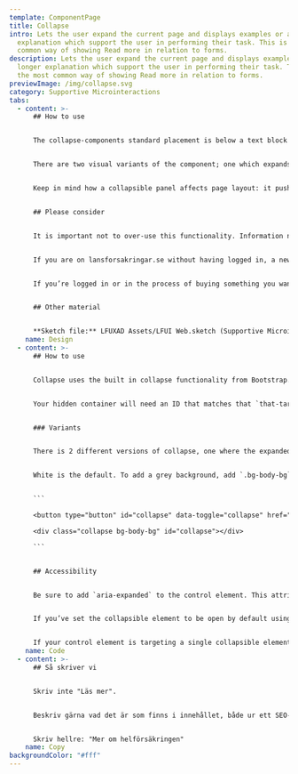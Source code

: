 ```yaml
---
template: ComponentPage
title: Collapse
intro: Lets the user expand the current page and displays examples or a longer
  explanation which support the user in performing their task. This is the most
  common way of showing Read more in relation to forms.
description: Lets the user expand the current page and displays examples or a
  longer explanation which support the user in performing their task. This is
  the most common way of showing Read more in relation to forms.
previewImage: /img/collapse.svg
category: Supportive Microinteractions
tabs:
  - content: >-
      ## How to use


      The collapse-components standard placement is below a text block or input field, and contains a more detailed/thorough explanation of what was said before (text block) or help in what to enter (form).


      There are two visual variants of the component; one which expands with white background and one which expands with a grey background. Your context decides which one to use.


      Keep in mind how a collapsible panel affects page layout: it pushes everything below it downward. This might lead to awkward "flow" on a page, especially forms.


      ## Please consider


      It is important not to over-use this functionality. Information not crucial to the view should be weighted if it is relevant to print out at all. If information is considered crucial, it should not be hidden and require an action (collapse) to begin with. But take into consideration which channel you’re in as well:


      If you are on lansforsakringar.se without having logged in, a new page with editorial text is often a good option if you can’t keep it short and snappy. 


      If you’re logged in or in the process of buying something you want to keep the user in the main flow which leads to longer texts in collapsible mode being acceptable (but still not preferred). Please consider modals as an alternative if the text can’t be kept short.


      ## Other material


      **Sketch file:** LFUXAD Assets/LFUI Web.sketch (Supportive Microinteractions/Collapse)
    name: Design
  - content: >-
      ## How to use


      Collapse uses the built in collapse functionality from Bootstrap. You can use a link with the`href`attribute, or a button with the `data-target` attribute. In both cases, the `data-toggle="collapse"` is required.


      Your hidden container will need an ID that matches that `that-target` or `href,`


      ### Variants 


      There is 2 different versions of collapse, one where the expanded area have a white background and one with grey background.


      White is the default. To add a grey background, add `.bg-body-bg` to your collapse target like this:


      ```

      <button type="button" id="collapse" data-toggle="collapse" href="#collapse" aria-expanded="false" aria-controls="collapseExample">Läs mer</button>

      <div class="collapse bg-body-bg" id="collapse"></div>

      ```


      ## Accessibility


      Be sure to add `aria-expanded` to the control element. This attribute explicitly conveys the current state of the collapsible element tied to the control to screen readers and similar assistive technologies. If the collapsible element is closed by default, the attribute on the control element should have a value of `aria-expanded="false"`. 


      If you’ve set the collapsible element to be open by default using the `show` class, set `aria-expanded="true"` on the control instead. The plugin will automatically toggle this attribute on the control based on whether or not the collapsible element has been opened or closed (via JavaScript, or because the user triggered another control element also tied to the same collapsible element). If the control element’s HTML element is not a button (e.g., an `<a>`or `<div>`), the attribute `role="button"` should be added to the element.


      If your control element is targeting a single collapsible element – i.e. the `data-target` attribute is pointing to an `id` selector – you should add the `aria-controls` attribute to the control element, containing the `id` of the collapsible element. Modern screen readers and similar assistive technologies make use of this attribute to provide users with additional shortcuts to navigate directly to the collapsible element itself. *(source: [bootstrap](https://getbootstrap.com/docs/4.0/components/collapse/#accessibility))*
    name: Code
  - content: >-
      ## Så skriver vi


      Skriv inte "Läs mer".


      Beskriv gärna vad det är som finns i innehållet, både ur ett SEO- och tillgänglighetsperspektiv. 


      Skriv hellre: "Mer om helförsäkringen"
    name: Copy
backgroundColor: "#fff"
---
```

